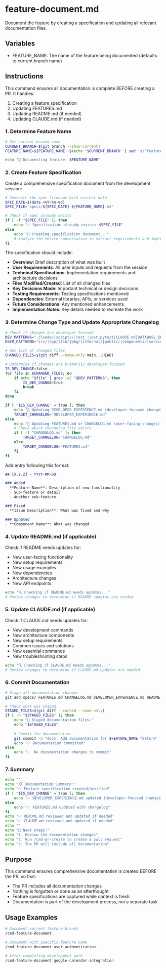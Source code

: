 # feature-document.md

Document the feature by creating a specification and updating all relevant documentation files.

## Variables
- FEATURE_NAME: The name of the feature being documented (defaults to current branch name)

## Instructions

This command ensures all documentation is complete BEFORE creating a PR. It handles:
1. Creating a feature specification
2. Updating FEATURES.md
3. Updating README.md (if needed)
4. Updating CLAUDE.md (if needed)

### 1. Determine Feature Name
```bash
# Get current branch name
CURRENT_BRANCH=$(git branch --show-current)
FEATURE_NAME=${FEATURE_NAME:-$(echo "$CURRENT_BRANCH" | sed 's/^feature\///')}

echo "📝 Documenting feature: $FEATURE_NAME"
```

### 2. Create Feature Specification
Create a comprehensive specification document from the development session:

```bash
# Generate the spec filename with current date
SPEC_DATE=$(date +%Y-%m-%d)
SPEC_FILE="specs/${SPEC_DATE}-${FEATURE_NAME}.md"

# Check if spec already exists
if [ -f "$SPEC_FILE" ]; then
    echo "✅ Specification already exists: $SPEC_FILE"
else
    echo "📝 Creating specification document..."
    # Analyze the entire conversation to extract requirements and implementation details
fi
```

The specification should include:
- **Overview**: Brief description of what was built
- **User Requirements**: All user inputs and requests from the session
- **Technical Specifications**: Implementation requirements and architecture decisions
- **Files Modified/Created**: List of all changed files
- **Key Decisions Made**: Important technical or design decisions
- **Testing Requirements**: Testing specifications mentioned
- **Dependencies**: External libraries, APIs, or services used
- **Future Considerations**: Any mentioned enhancements
- **Implementation Notes**: Key details needed to recreate the work

### 3. Determine Change Type and Update Appropriate Changelog
```bash
# Check if changes are developer-focused
DEV_PATTERNS=".claude/|scripts/|test_|jest|pytest|CLAUDE.md|DATABASE_SETUP|AUTHENTICATION_SETUP|requirements-dev|package-lock|tsconfig|eslint|prettier|.gitignore|Makefile|docker|.env.example|go.mod|Cargo.toml|composer.json|build.gradle"
USER_PATTERNS="src/|app/|lib/|pkg/|internal/|public/|components/|services/|api/|controllers/|models/|views/|domain/|core/"

# Get list of changed files
CHANGED_FILES=$(git diff --name-only main...HEAD)

# Determine if changes are primarily developer-focused
IS_DEV_CHANGE=false
for file in $CHANGED_FILES; do
    if echo "$file" | grep -qE "$DEV_PATTERNS"; then
        IS_DEV_CHANGE=true
        break
    fi
done

if [ "$IS_DEV_CHANGE" = true ]; then
    echo "📝 Updating DEVELOPER_EXPERIENCE.md (developer-focused changes detected)..."
    TARGET_CHANGELOG="DEVELOPER_EXPERIENCE.md"
else
    echo "📝 Updating FEATURES.md or CHANGELOG.md (user-facing changes)..."
    # Check which changelog file exists
    if [ -f "CHANGELOG.md" ]; then
        TARGET_CHANGELOG="CHANGELOG.md"
    else
        TARGET_CHANGELOG="FEATURES.md"
    fi
fi
```

Add entry following this format:
```markdown
## [X.Y.Z] - YYYY-MM-DD

### Added
- **Feature Name**: Description of new functionality
  - Sub-feature or detail
  - Another sub-feature

### Fixed
- **Issue Description**: What was fixed and why

### Updated
- **Component Name**: What was changed
```

### 4. Update README.md (if applicable)
Check if README needs updates for:
- New user-facing functionality
- New setup requirements
- New usage examples
- New dependencies
- Architecture changes
- New API endpoints

```bash
echo "🔍 Checking if README.md needs updates..."
# Review changes to determine if README updates are needed
```

### 5. Update CLAUDE.md (if applicable)
Check if CLAUDE.md needs updates for:
- New development commands
- New architecture components
- New setup requirements
- Common issues and solutions
- New essential commands
- New troubleshooting steps

```bash
echo "🔍 Checking if CLAUDE.md needs updates..."
# Review changes to determine if CLAUDE.md updates are needed
```

### 6. Commit Documentation
```bash
# Stage all documentation changes
git add specs/ FEATURES.md CHANGELOG.md DEVELOPER_EXPERIENCE.md README.md CLAUDE.md 2>/dev/null

# Check what was staged
STAGED_FILES=$(git diff --cached --name-only)
if [ -n "$STAGED_FILES" ]; then
    echo "📄 Staged documentation files:"
    echo "$STAGED_FILES"
    
    # Commit the documentation
    git commit -m "docs: Add documentation for $FEATURE_NAME feature"
    echo "✅ Documentation committed"
else
    echo "⚠️  No documentation changes to commit"
fi
```

### 7. Summary
```bash
echo ""
echo "📋 Documentation Summary:"
echo "✅ Feature specification created/verified"
if [ "$IS_DEV_CHANGE" = true ]; then
    echo "✅ DEVELOPER_EXPERIENCE.md updated (developer-focused changes)"
else
    echo "✅ FEATURES.md updated with changelog"
fi
echo "✅ README.md reviewed and updated if needed"
echo "✅ CLAUDE.md reviewed and updated if needed"
echo ""
echo "🎯 Next steps:"
echo "1. Review the documentation changes"
echo "2. Run /cmd-pr-create to create a pull request"
echo "3. The PR will include all documentation"
```

## Purpose
This command ensures comprehensive documentation is created BEFORE the PR, so that:
- The PR includes all documentation changes
- Nothing is forgotten or done as an afterthought
- Feature specifications are captured while context is fresh
- Documentation is part of the development process, not a separate task

## Usage Examples
```bash
# Document current feature branch
/cmd-feature-document

# Document with specific feature name
/cmd-feature-document user-authentication

# After completing development work
/cmd-feature-document google-calendar-integration
```